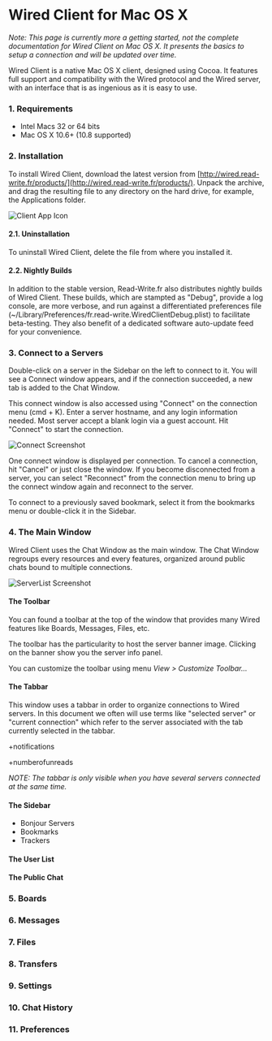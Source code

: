 # Wired Client for Mac OS X

*Note: This page is currently more a getting started, not the complete documentation for Wired Client on Mac OS X. It presents the basics to setup a connection and will be updated over time.*

Wired Client is a native Mac OS X client, designed using Cocoa. It features full support and compatibility with the Wired protocol and the Wired server, with an interface that is as ingenious as it is easy to use. 

### 1. Requirements

- Intel Macs 32 or 64 bits
- Mac OS X 10.6+ (10.8 supported)


### 2. Installation

To install Wired Client, download the latest version from [http://wired.read-write.fr/products/](http://wired.read-write.fr/products/). Unpack the archive, and drag the resulting file to any directory on the hard drive, for example, the Applications folder. 

![Client App Icon](img/client-app.jpg)

#### 2.1. Uninstallation

To uninstall Wired Client, delete the file from where you installed it. 

#### 2.2. Nightly Builds

In addition to the stable version, Read-Write.fr also distributes nightly builds of Wired Client. These builds, which are stampted as "Debug", provide a log console, are more verbose, and run against a differentiated preferences file (~/Library/Preferences/fr.read-write.WiredClientDebug.plist) to facilitate beta-testing. They also benefit of a dedicated software auto-update feed for your convenience. 

### 3. Connect to a Servers

Double-click on a server in the Sidebar on the left to connect to it. You will see a Connect window appears, and if the connection succeeded, a new tab is added to the Chat Window.

This connect window is also accessed using "Connect" on the connection menu (cmd + K). Enter a server hostname, and any login information needed. Most server accept a blank login via a guest account. Hit "Connect" to start the connection. 

![Connect Screenshot](img/connect.png)

One connect window is displayed per connection. To cancel a connection, hit "Cancel" or just close the window. If you become disconnected from a server, you can select "Reconnect" from the connection menu to bring up the connect window again and reconnect to the server. 

To connect to a previously saved bookmark, select it from the bookmarks menu or double-click it in the Sidebar.

### 4. The Main Window

Wired Client uses the Chat Window as the main window. The Chat Window regroups every resources and every features, organized around public chats bound to multiple connections.

![ServerList Screenshot](../img/overview.png)

#### The Toolbar 

You can found a toolbar at the top of the window that provides many Wired features like Boards, Messages, Files, etc.

The toolbar has the particularity to host the server banner image. Clicking on the banner show you the server info panel.

You can customize the toolbar using menu *View > Customize Toolbar…*

####  The Tabbar
 
This window uses a tabbar in order to organize connections to Wired servers. In this document we often will use terms like "selected server" or "current connection" which refer to the server associated with the tab currently selected in the tabbar.

+notifications

+numberofunreads

*NOTE: The tabbar is only visible when you have several servers connected at the same time.*

####  The Sidebar

* Bonjour Servers
* Bookmarks
* Trackers

#### The User List

#### The Public Chat

### 5. Boards

### 6. Messages

### 7. Files

### 8. Transfers

### 9. Settings

### 10. Chat History

### 11. Preferences

